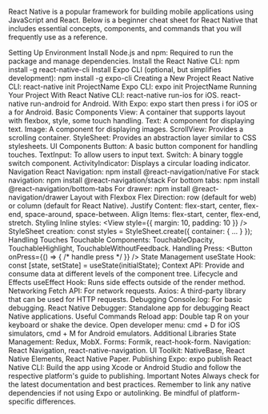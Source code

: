 React Native is a popular framework for building mobile applications
using JavaScript and React. Below is a beginner cheat sheet for React
Native that includes essential concepts, components, and commands that
you will frequently use as a reference.

Setting Up Environment Install Node.js and npm: Required to run the
package and manage dependencies. Install the React Native CLI: npm
install -g react-native-cli Install Expo CLI (optional, but simplifies
development): npm install -g expo-cli Creating a New Project React
Native CLI: react-native init ProjectName Expo CLI: expo init
ProjectName Running Your Project With React Native CLI: react-native
run-ios for iOS. react-native run-android for Android. With Expo: expo
start then press i for iOS or a for Android. Basic Components View: A
container that supports layout with flexbox, style, some touch handling.
Text: A component for displaying text. Image: A component for displaying
images. ScrollView: Provides a scrolling container. StyleSheet: Provides
an abstraction layer similar to CSS stylesheets. UI Components Button: A
basic button component for handling touches. TextInput: To allow users
to input text. Switch: A binary toggle switch component.
ActivityIndicator: Displays a circular loading indicator. Navigation
React Navigation: npm install @react-navigation/native For stack
navigation: npm install @react-navigation/stack For bottom tabs: npm
install @react-navigation/bottom-tabs For drawer: npm install
@react-navigation/drawer Layout with Flexbox Flex Direction: row
(default for web) or column (default for React Native). Justify Content:
flex-start, center, flex-end, space-around, space-between. Align Items:
flex-start, center, flex-end, stretch. Styling Inline styles: \<View
style={{ margin: 10, padding: 10 }} /\> StyleSheet creation: const
styles = StyleSheet.create({ container: { ... } }); Handling Touches
Touchable Components: TouchableOpacity, TouchableHighlight,
TouchableWithoutFeedback. Handling Press: \<Button onPress={() =\> { /\*
handle press \*/ }} /\> State Management useState Hook: const \[state,
setState\] = useState(initialState); Context API: Provide and consume
data at different levels of the component tree. Lifecycle and Effects
useEffect Hook: Runs side effects outside of the render method.
Networking Fetch API: For network requests. Axios: A third-party library
that can be used for HTTP requests. Debugging Console.log: For basic
debugging. React Native Debugger: Standalone app for debugging React
Native applications. Useful Commands Reload app: Double tap R on your
keyboard or shake the device. Open developer menu: cmd + D for iOS
simulators, cmd + M for Android emulators. Additional Libraries State
Management: Redux, MobX. Forms: Formik, react-hook-form. Navigation:
React Navigation, react-native-navigation. UI Toolkit: NativeBase, React
Native Elements, React Native Paper. Publishing Expo: expo publish React
Native CLI: Build the app using Xcode or Android Studio and follow the
respective platform's guide to publishing. Important Notes Always check
for the latest documentation and best practices. Remember to link any
native dependencies if not using Expo or autolinking. Be mindful of
platform-specific differences.
